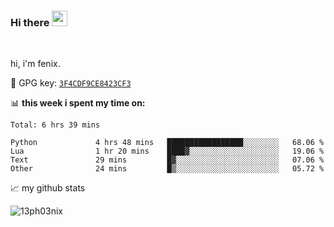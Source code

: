 ### Hi there <img src="https://media.giphy.com/media/hvRJCLFzcasrR4ia7z/giphy.gif" width="25px">

<br />

hi, i'm fenix.

:key: GPG key: [`3F4CDF9CE8423CF3`](https://github.com/13ph03nix.gpg)


📊 **this week i spent my time on:**
<!--START_SECTION:waka-->
```text
Total: 6 hrs 39 mins

Python             4 hrs 48 mins   █████████████████░░░░░░░░   68.06 % 
Lua                1 hr 20 mins    ████▓░░░░░░░░░░░░░░░░░░░░   19.06 % 
Text               29 mins         █▓░░░░░░░░░░░░░░░░░░░░░░░   07.06 % 
Other              24 mins         █▒░░░░░░░░░░░░░░░░░░░░░░░   05.72 % 
```
<!--END_SECTION:waka-->


📈 my github stats

<a>
<img align="center" src="https://github-readme-stats.vercel.app/api?username=13ph03nix&show_icons=true&hide=stars&include_all_commits=true&theme=blueberry" alt="13ph03nix" />
</a>
